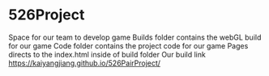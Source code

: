 # 526Project
Space for our team to develop game
Builds folder contains the webGL build for our game
Code folder contains the project code for our game
Pages directs to the index.html inside of build folder
Our build link
https://kaiyangjiang.github.io/526PairProject/
